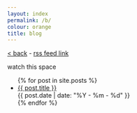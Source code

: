 ```yaml
---
layout: index
permalink: /b/
colour: orange
title: blog
---
```


[< back](/) - [rss feed link](/feed.xml)

watch this space

<ul>
  {% for post in site.posts %}
    <li>
      <a href="{{ post.url }}">{{ post.title }}</a><div style="align:right;"> {{ post.date | date: "%Y - %m - %d" }}</div>
    </li>
  {% endfor %}
</ul>
